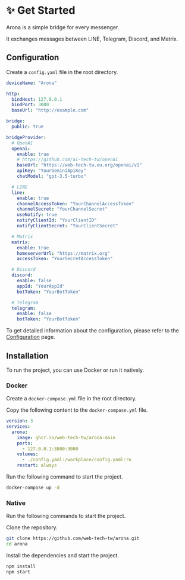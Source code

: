# ✨ Get Started

Arona is a simple bridge for every messenger.

It exchanges messages between LINE, Telegram, Discord, and Matrix.

## Configuration

Create a `config.yaml` file in the root directory.

```yaml
deviceName: "Arona"

http:
  bindHost: 127.0.0.1
  bindPort: 3000
  baseUrl: "http://example.com"

bridge:
  public: true

bridgeProvider:
  # OpenAI
  openai:
    enable: true
    # https://github.com/ai-tech-tw/openai
    baseUrl: "https://web-tech-tw.eu.org/openai/v1"
    apiKey: "YourGeminiApiKey"
    chatModel: "gpt-3.5-turbo"

  # LINE
  line:
    enable: true
    channelAccessToken: "YourChannelAccessToken"
    channelSecret: "YourChannelSecret"
    useNotify: true
    notifyClientId: "YourClientID"
    notifyClientSecret: "YourClientSecret"

  # Matrix
  matrix:
    enable: true
    homeserverUrl: "https://matrix.org"
    accessToken: "YourSecretAccessToken"

  # Discord
  discord:
    enable: false
    appId: "YourAppId"
    botToken: "YourBotToken"

  # Telegram
  telegram:
    enable: false
    botToken: "YourBotToken"
```

To get detailed information about the configuration, please refer to the [Configuration](./configuration.md) page.

## Installation

To run the project, you can use Docker or run it natively.

### Docker

Create a `docker-compose.yml` file in the root directory.

Copy the following content to the `docker-compose.yml` file.

```yaml
version: 3
services:
  arona:
    image: ghcr.io/web-tech-tw/arona:main
    ports:
      - 127.0.0.1:3000:3000
    volumes:
      - ./config.yaml:/workplace/config.yaml:ro
    restart: always
```

Run the following command to start the project.

```bash
docker-compose up -d
```

### Native

Run the following commands to start the project.

Clone the repository.

```bash
git clone https://github.com/web-tech-tw/arona.git
cd arona
```

Install the dependencies and start the project.

```bash
npm install
npm start
```
